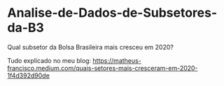 # Analise-de-Dados-de-Subsetores-da-B3
Qual subsetor da Bolsa Brasileira mais cresceu em 2020?

Tudo explicado no meu blog:
https://matheus-francisco.medium.com/quais-setores-mais-cresceram-em-2020-1f4d392d90de
